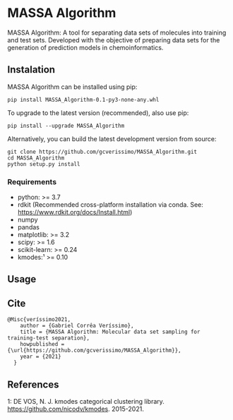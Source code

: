 # MASSA Algorithm
MASSA Algorithm: A tool for separating data sets of molecules into training and test sets. Developed with the objective of preparing data sets for the generation of prediction models in chemoinformatics.

## Instalation
MASSA Algorithm can be installed using pip:
```
pip install MASSA_Algorithm-0.1-py3-none-any.whl
```
To upgrade to the latest version (recommended), also use pip:
```
pip install --upgrade MASSA_Algorithm
```
Alternatively, you can build the latest development version from source:
```
git clone https://github.com/gcverissimo/MASSA_Algorithm.git
cd MASSA_Algorithm
python setup.py install
```
### Requirements
* python: >= 3.7
* rdkit (Recommended cross-platform installation via conda. See: https://www.rdkit.org/docs/Install.html)
* numpy
* pandas
* matplotlib: >= 3.2
* scipy: >= 1.6
* scikit-learn: >= 0.24
* kmodes:¹ >= 0.10 

## Usage

## Cite
```
@Misc{veríssimo2021,
    author = {Gabriel Corrêa Veríssimo},
    title = {MASSA Algorithm: Molecular data set sampling for training-test separation},
    howpublished = {\url{https://github.com/gcverissimo/MASSA_Algorithm}},
    year = {2021}
  }
```

## References
1: DE VOS, N. J. kmodes categorical clustering library. https://github.com/nicodv/kmodes. 2015-2021.
